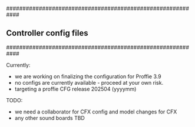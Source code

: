 ############################################################
## Controller config files 
############################################################

Currently:  
- we are working on finalizing the configuration for Proffie 3.9
- no configs are currently available - proceed at your own risk.
- targeting a proffie CFG release 202504 (yyyymm)

TODO: 
- we need a collaborator for CFX config and model changes for CFX
- any other sound boards TBD 
